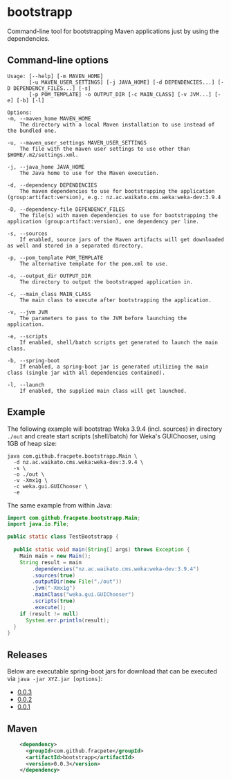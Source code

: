 # bootstrapp
Command-line tool for bootstrapping Maven applications just by using the dependencies.


## Command-line options

```
Usage: [--help] [-m MAVEN_HOME]
       [-u MAVEN_USER_SETTINGS] [-j JAVA_HOME] [-d DEPENDENCIES...] [-D DEPENDENCY_FILES...] [-s]
       [-p POM_TEMPLATE] -o OUTPUT_DIR [-c MAIN_CLASS] [-v JVM...] [-e] [-b] [-l]

Options:
-m, --maven_home MAVEN_HOME
	The directory with a local Maven installation to use instead of the bundled one.

-u, --maven_user_settings MAVEN_USER_SETTINGS
	The file with the maven user settings to use other than $HOME/.m2/settings.xml.

-j, --java_home JAVA_HOME
	The Java home to use for the Maven execution.

-d, --dependency DEPENDENCIES
	The maven dependencies to use for bootstrapping the application (group:artifact:version), e.g.: nz.ac.waikato.cms.weka:weka-dev:3.9.4

-D, --dependency-file DEPENDENCY_FILES
	The file(s) with maven dependencies to use for bootstrapping the application (group:artifact:version), one dependency per line.

-s, --sources
	If enabled, source jars of the Maven artifacts will get downloaded as well and stored in a separated directory.

-p, --pom_template POM_TEMPLATE
	The alternative template for the pom.xml to use.

-o, --output_dir OUTPUT_DIR
	The directory to output the bootstrapped application in.

-c, --main_class MAIN_CLASS
	The main class to execute after bootstrapping the application.

-v, --jvm JVM
	The parameters to pass to the JVM before launching the application.

-e, --scripts
	If enabled, shell/batch scripts get generated to launch the main class.

-b, --spring-boot
	If enabled, a spring-boot jar is generated utilizing the main class (single jar with all dependencies contained).

-l, --launch
	If enabled, the supplied main class will get launched.
```

## Example

The following example will bootstrap Weka 3.9.4 (incl. sources)
in directory `./out` and create start scripts (shell/batch) for
Weka's GUIChooser, using 1GB of heap size:

```
java com.github.fracpete.bootstrapp.Main \
  -d nz.ac.waikato.cms.weka:weka-dev:3.9.4 \
  -s \ 
  -o ./out \
  -v -Xmx1g \
  -c weka.gui.GUIChooser \
  -e
```

The same example from within Java:

```java
import com.github.fracpete.bootstrapp.Main;
import java.io.File;

public static class TestBootstrapp {
  
  public static void main(String[] args) throws Exception {
    Main main = new Main();
    String result = main
        .dependencies("nz.ac.waikato.cms.weka:weka-dev:3.9.4")
        .sources(true)
        .outputDir(new File("./out"))
        .jvm("-Xmx1g")
        .mainClass("weka.gui.GUIChooser")
        .scripts(true)
        .execute();
    if (result != null)
      System.err.println(result);
  }
}
```

## Releases

Below are executable spring-boot jars for download that can be executed
via `java -jar XYZ.jar [options]`:

* [0.0.3](https://github.com/fracpete/bootstrapp/releases/download/bootstrapp-0.0.3/bootstrapp-0.0.3-spring-boot.jar)
* [0.0.2](https://github.com/fracpete/bootstrapp/releases/download/bootstrapp-0.0.2/bootstrapp-0.0.2-spring-boot.jar)
* [0.0.1](https://github.com/fracpete/bootstrapp/releases/download/bootstrapp-0.0.1/bootstrapp-0.0.1-spring-boot.jar)


## Maven

```xml
    <dependency>
      <groupId>com.github.fracpete</groupId>
      <artifactId>bootstrapp</artifactId>
      <version>0.0.3</version>
    </dependency>
```


